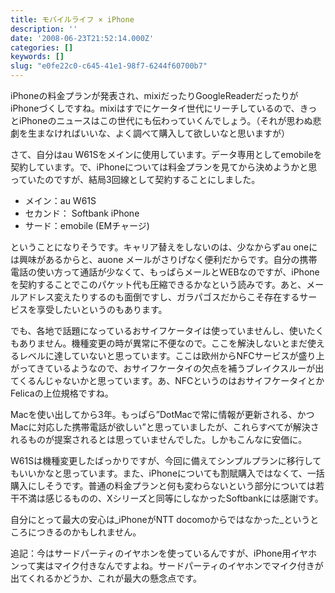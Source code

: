 ```yaml
---
title: モバイルライフ × iPhone
description: ''
date: '2008-06-23T21:52:14.000Z'
categories: []
keywords: []
slug: "e0fe22c0-c645-41e1-98f7-6244f60700b7"
---
```

iPhoneの料金プランが発表され、mixiだったりGoogleReaderだったりがiPhoneづくしですね。mixiはすでにケータイ世代にリーチしているので、きっとiPhoneのニュースはこの世代にも伝わっていくんでしょう。（それが思わぬ悲劇を生まなければいいな、よく調べて購入して欲しいなと思いますが）

さて、自分はau W61Sをメインに使用しています。データ専用としてemobileを契約しています。で、iPhoneについては料金プランを見てから決めようかと思っていたのですが、結局3回線として契約することにしました。

*   メイン：au W61S
*   セカンド： Softbank iPhone
*   サード：emobile (EMチャージ)

ということになりそうです。キャリア替えをしないのは、少なからずau oneには興味があるからと、auone メールがさりげなく便利だからです。自分の携帯電話の使い方って通話が少なくて、もっぱらメールとWEBなのですが、iPhoneを契約することでこのパケット代も圧縮できるかなという読みです。あと、メールアドレス変えたりするのも面倒ですし、ガラパゴスだからこそ存在するサービスを享受したいというのもあります。

でも、各地で話題になっているおサイフケータイは使っていませんし、使いたくもありません。機種変更の時が異常に不便なので。ここを解決しないとまだ使えるレベルに達していないと思っています。ここは欧州からNFCサービスが盛り上がってきているようなので、おサイフケータイの欠点を補うブレイクスルーが出てくるんじゃないかと思っています。あ、NFCというのはおサイフケータイとかFelicaの上位規格ですね。

Macを使い出してから3年。もっぱら”DotMacで常に情報が更新される、かつMacに対応した携帯電話が欲しい”と思っていましたが、これらすべてが解決されるものが提案されるとは思っていませんでした。しかもこんなに安価に。

W61Sは機種変更したばっかりですが、今回に備えてシンプルプランに移行してもいいかなと思っています。また、iPhoneについても割賦購入ではなくて、一括購入にしそうです。普通の料金プランと何も変わらないという部分については若干不満は感じるものの、Xシリーズと同等にしなかったSoftbankには感謝です。

自分にとって最大の安心は_iPhoneがNTT docomoからではなかった_というところにつきるのかもしれません。

追記：今はサードパーティのイヤホンを使っているんですが、iPhone用イヤホンって実はマイク付きなんですよね。サードパーティのイヤホンでマイク付きが出てくれるかどうか、これが最大の懸念点です。